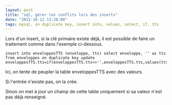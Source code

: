 ```yaml
---
layout: post
title: "sql, gérer les conflits lors des inserts"
date: "2012-10-12 13:28:00"
tags: mysql, on duplicate key, insert into, values, select, if, tts
---
```

Lors d'un insert, si la clé primaire existe déjà, il est possible de faire un traitement comme dans l'exemple ci-dessous.


```
insert into enveloppesTTS (enveloppe, tts) select enveloppe, '' as tts from enveloppes on duplicate key update enveloppesTTS.tts=if(enveloppesTTS.tts<>'',enveloppesTTS.tts,values(tts));
```

Ici, on tente de peupler la table enveloppesTTS avec des valeurs.

Si l'entrée n'existe pas, on la crée.

Sinon on met à jour un champ de cette table uniquement si sa valeur n'est pas déjà renseigné.

